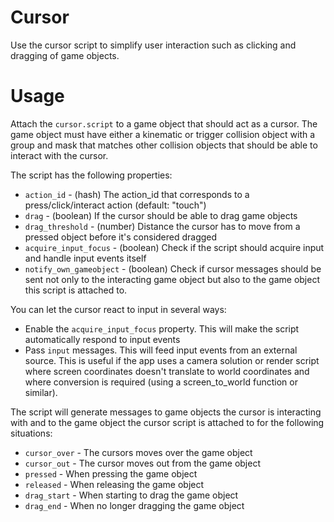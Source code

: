 # Cursor
Use the cursor script to simplify user interaction such as clicking and dragging of game objects.

# Usage
Attach the ```cursor.script``` to a game object that should act as a cursor. The game object must have either a kinematic or trigger collision object with a group and mask that matches other collision objects that should be able to interact with the cursor.

The script has the following properties:

* ```action_id``` - (hash) The action_id that corresponds to a press/click/interact action (default: "touch")
* ```drag``` - (boolean) If the cursor should be able to drag game objects
* ```drag_threshold``` - (number) Distance the cursor has to move from a pressed object before it's considered dragged
* ```acquire_input_focus``` - (boolean) Check if the script should acquire input and handle input events itself
* ```notify_own_gameobject``` - (boolean) Check if cursor messages should be sent not only to the interacting game object but also to the game object this script is attached to.

You can let the cursor react to input in several ways:

* Enable the ```acquire_input_focus``` property. This will make the script automatically respond to input events
* Pass ```input``` messages. This will feed input events from an external source. This is useful if the app uses a camera solution or render script where screen coordinates doesn't translate to world coordinates and where conversion is required (using a screen_to_world function or similar).

The script will generate messages to game objects the cursor is interacting with and to the game object the cursor script is attached to for the following situations:

* ```cursor_over``` - The cursors moves over the game object
* ```cursor_out``` - The cursor moves out from the game object
* ```pressed``` - When pressing the game object
* ```released``` - When releasing the game object
* ```drag_start``` - When starting to drag the game object
* ```drag_end``` - When no longer dragging the game object
